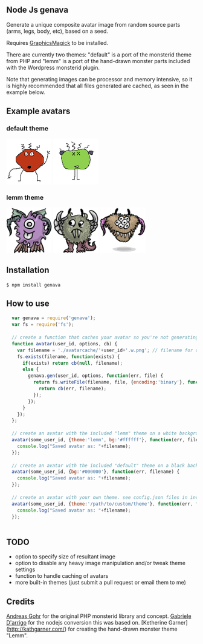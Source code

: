 ## Node Js genava

Generate a unique composite avatar image from random source parts (arms, legs, body, etc), based on a seed.

Requires [GraphicsMagick](http://www.graphicsmagick.org/) to be installed.

There are currently two themes: "default" is a port of the monsterid theme from PHP and "lemm" is a port of the hand-drawn monster parts included with the Wordpress monsterid plugin. 

Note that generating images can be processor and memory intensive, so it is highly recommended that all files generated are cached, as seen in the example below.

## Example avatars

### default theme
![default123](/themes/default/examples/default123.png)
![ff213](/themes/default/examples/ff213.png)

### lemm theme
![a232h42h](/themes/lemm/examples/a232h42h.png)
![bododo](/themes/lemm/examples/bododo.png)
![yar](/themes/lemm/examples/yar.png)

## Installation

    $ npm install genava

## How to use
```js
  var genava = require('genava');
  var fs = require('fs');
  
  // create a function that caches your avatar so you're not generating it every time you need it
  function avatar(user_id, options, cb) {
    var filename = './avatarcache/'+user_id+'.w.png'; // filename for our cached image
    fs.exists(filename, function(exists) {
      if(exists) return cb(null, filename);
      else {
        genava.gen(user_id, options, function(err, file) {
          return fs.writeFile(filename, file, {encoding:'binary'}, function(err) {
            return cb(err, filename);
          });
        });
      }
    });
  };
  
  // create an avatar with the included "lemm" theme on a white background
  avatar(some_user_id, {theme:'lemm', bg:'#ffffff'}, function(err, filename) {
    console.log("Saved avatar as: "+filename);
  });
  
  // create an avatar with the included "default" theme on a black background
  avatar(some_user_id, {bg:'#000000'}, function(err, filename) {
    console.log("Saved avatar as: "+filename);
  });
  
  // create an avatar with your own theme. see config.json files in included theme directories for details.
  avatar(some_user_id, {theme:'/path/to/custom/theme'}, function(err, filename) {
    console.log("Saved avatar as: "+filename);
  });
  
```

## TODO

* option to specify size of resultant image
* option to disable any heavy image manipulation and/or tweak theme settings
* function to handle caching of avatars
* more built-in themes (just submit a pull request or email them to me)

## Credits
[Andreas Gohr](http://www.splitbrain.org/personal) for the original PHP monsterid library and concept.
[Gabriele D'arrigo](https://github.com/gabrieledarrigo) for the nodejs conversion this was based on.
[Ketherine Garner] (http://kathgarner.com/) for creating the hand-drawn monster theme "Lemm".
